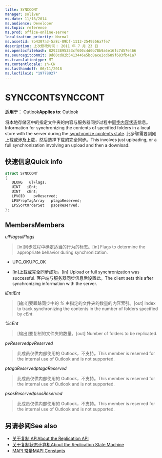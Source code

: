 ```yaml
---
title: SYNCCONT
manager: soliver
ms.date: 11/16/2014
ms.audience: Developer
ms.topic: reference
ms.prod: office-online-server
localization_priority: Normal
ms.assetid: 7b4307a3-5a8c-89bf-1113-2549556a7fe7
description: 上次修改时间： 2011 年 7 月 23 日
ms.openlocfilehash: 82923895353cf600c4d0b78b9a6e16fc7d57e466
ms.sourcegitcommit: 9d60cd82b5413446e5bc8ace2cd689f683fb41a7
ms.translationtype: MT
ms.contentlocale: zh-CN
ms.lasthandoff: 06/11/2018
ms.locfileid: "19778927"
---
```

# <a name="synccont"></a><span data-ttu-id="8362b-103">SYNCCONT</span><span class="sxs-lookup"><span data-stu-id="8362b-103">SYNCCONT</span></span>

<span data-ttu-id="8362b-104">**适用于**： Outlook</span><span class="sxs-lookup"><span data-stu-id="8362b-104">**Applies to**: Outlook</span></span> 
  
<span data-ttu-id="8362b-105">将本地存储区中的指定文件夹的内容与服务器同步过程中[同步内容状态](synchronize-contents-state.md)信息。</span><span class="sxs-lookup"><span data-stu-id="8362b-105">Information for synchronizing the contents of specified folders in a local store with the server during the [synchronize contents state](synchronize-contents-state.md).</span></span> <span data-ttu-id="8362b-106">此步骤需要刚刚上载或涉及上载，然后选择下载的完全同步。</span><span class="sxs-lookup"><span data-stu-id="8362b-106">This involves just uploading, or a full synchronization involving an upload and then a download.</span></span>
  
## <a name="quick-info"></a><span data-ttu-id="8362b-107">快速信息</span><span class="sxs-lookup"><span data-stu-id="8362b-107">Quick info</span></span>

```cpp
struct SYNCCONT 
{ 
   ULONG   ulFlags; 
   UINT   iEnt; 
   UINT   cEnt; 
   LPVOID    pvReserved; 
   LPSPropTagArray   ptagaReserved; 
   LPSSortOrderSet   psosReserved; 
};
```

## <a name="members"></a><span data-ttu-id="8362b-108">Members</span><span class="sxs-lookup"><span data-stu-id="8362b-108">Members</span></span>

<span data-ttu-id="8362b-109">_ulFlags_</span><span class="sxs-lookup"><span data-stu-id="8362b-109">_ulFlags_</span></span>
  
> <span data-ttu-id="8362b-110">[in]同步过程中确定适当的行为的标志。</span><span class="sxs-lookup"><span data-stu-id="8362b-110">[in] Flags to determine the appropriate behavior during synchronization.</span></span>
    
  - <span data-ttu-id="8362b-111">UPC_OK</span><span class="sxs-lookup"><span data-stu-id="8362b-111">UPC_OK</span></span>
    
  - <span data-ttu-id="8362b-112">[in]上载或完全同步成功。</span><span class="sxs-lookup"><span data-stu-id="8362b-112">[in] Upload or full synchronization was successful.</span></span> <span data-ttu-id="8362b-113">客户端与服务器同步信息后设置此。</span><span class="sxs-lookup"><span data-stu-id="8362b-113">The client sets this after synchronizing information with the server.</span></span>
    
<span data-ttu-id="8362b-114">_iEnt_</span><span class="sxs-lookup"><span data-stu-id="8362b-114">_iEnt_</span></span>
  
> <span data-ttu-id="8362b-115">[输出]要跟踪同步中的 _%_ 由指定的文件夹的数量的内容索引。</span><span class="sxs-lookup"><span data-stu-id="8362b-115">[out] Index to track synchronizing the contents in the number of folders specified by  _cEnt_.</span></span>
    
<span data-ttu-id="8362b-116">_%_</span><span class="sxs-lookup"><span data-stu-id="8362b-116">_cEnt_</span></span>
  
> <span data-ttu-id="8362b-117">[输出]要复制的文件夹的数量。</span><span class="sxs-lookup"><span data-stu-id="8362b-117">[out] Number of folders to be replicated.</span></span>
    
<span data-ttu-id="8362b-118">_pvReserved_</span><span class="sxs-lookup"><span data-stu-id="8362b-118">_pvReserved_</span></span>
  
> <span data-ttu-id="8362b-119">此成员仅供内部使用的 Outlook，不支持。</span><span class="sxs-lookup"><span data-stu-id="8362b-119">This member is reserved for the internal use of Outlook and is not supported.</span></span> 
    
<span data-ttu-id="8362b-120">_ptagaReserved_</span><span class="sxs-lookup"><span data-stu-id="8362b-120">_ptagaReserved_</span></span>
  
> <span data-ttu-id="8362b-121">此成员仅供内部使用的 Outlook，不支持。</span><span class="sxs-lookup"><span data-stu-id="8362b-121">This member is reserved for the internal use of Outlook and is not supported.</span></span> 
    
<span data-ttu-id="8362b-122">_psosReserved_</span><span class="sxs-lookup"><span data-stu-id="8362b-122">_psosReserved_</span></span>
  
> <span data-ttu-id="8362b-123">此成员仅供内部使用的 Outlook，不支持。</span><span class="sxs-lookup"><span data-stu-id="8362b-123">This member is reserved for the internal use of Outlook and is not supported.</span></span> 
    
## <a name="see-also"></a><span data-ttu-id="8362b-124">另请参阅</span><span class="sxs-lookup"><span data-stu-id="8362b-124">See also</span></span>

- [<span data-ttu-id="8362b-125">关于复制 API</span><span class="sxs-lookup"><span data-stu-id="8362b-125">About the Replication API</span></span>](about-the-replication-api.md)
- [<span data-ttu-id="8362b-126">关于复制状态计算机</span><span class="sxs-lookup"><span data-stu-id="8362b-126">About the Replication State Machine</span></span>](about-the-replication-state-machine.md)
- [<span data-ttu-id="8362b-127">MAPI 常量</span><span class="sxs-lookup"><span data-stu-id="8362b-127">MAPI Constants</span></span>](mapi-constants.md)

